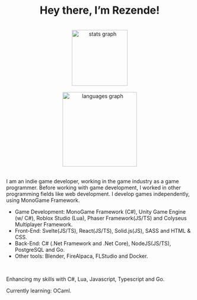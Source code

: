 <h1 align="center">Hey there, I’m Rezende!</h1>

<br>

<div align="center">
  <img align="center" src="https://github-readme-stats-sigma-five.vercel.app/api?hide_title=false&hide_rank=false&show_icons=true&include_all_commits=true&count_private=true&disable_animations=false&theme=dracula&locale=en&hide_border=false&username=vrezendedev" height="150" alt="stats graph"  />
</div>

<br>

<div align="center">
  <img src="https://github-readme-stats.vercel.app/api/top-langs?locale=en&hide_title=false&layout=compact&card_width=320&langs_count=10&theme=dracula&hide_border=false&username=vrezendedev&hide=ShaderLab" height="200" alt="languages graph"  />
</div>

<br>

<p align="left">I am an indie game developer, working in the game industry as a game programmer. Before working with game development, I worked in other programming fields like web development. I develop games independently, using MonoGame Framework. </p>

<ul> 
  <li>Game Development: MonoGame Framework (C#), Unity Game Engine (w/ C#), Roblox Studio (Lua), Phaser Framework(JS/TS) and Colyseus Multiplayer Framework. </li>
  <li>Front-End: Svelte(JS/TS), React(JS/TS), Solid.js(JS), SASS and HTML & CSS. </li>
  <li>Back-End: C# (.Net Framework and .Net Core), NodeJS(JS/TS), PostgreSQL and Go. </li>
  <li>Other tools: Blender, FireAlpaca, FLStudio and Docker.</li>
</ul>

<br>

<p>Enhancing my skills with C#, Lua, Javascript, Typescript and Go.</p>

<p>Currently learning: OCaml. </p>
